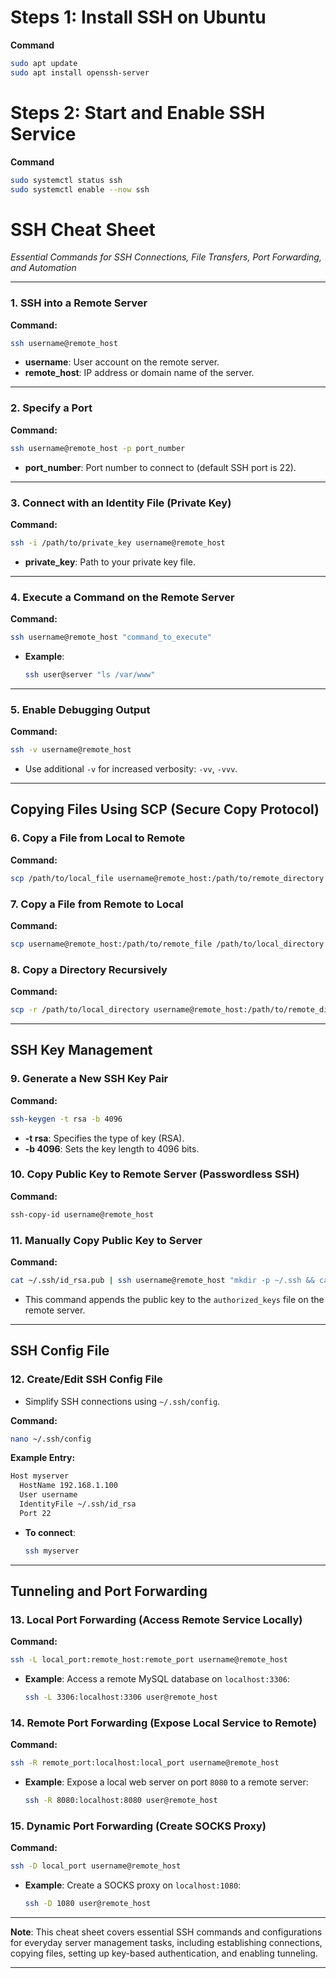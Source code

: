 # Steps 1: Install SSH on Ubuntu
**Command**
```bash
sudo apt update
sudo apt install openssh-server
```
# Steps 2: Start and Enable SSH Service
**Command**
```bash
sudo systemctl status ssh
sudo systemctl enable --now ssh
```

# SSH Cheat Sheet  
*Essential Commands for SSH Connections, File Transfers, Port Forwarding, and Automation*

---

### 1. SSH into a Remote Server
**Command:**
```bash
ssh username@remote_host
```
- **username**: User account on the remote server.
- **remote_host**: IP address or domain name of the server.

---

### 2. Specify a Port
**Command:**
```bash
ssh username@remote_host -p port_number
```
- **port_number**: Port number to connect to (default SSH port is 22).

---

### 3. Connect with an Identity File (Private Key)
**Command:**
```bash
ssh -i /path/to/private_key username@remote_host
```
- **private_key**: Path to your private key file.

---

### 4. Execute a Command on the Remote Server
**Command:**
```bash
ssh username@remote_host "command_to_execute"
```
- **Example**:
  ```bash
  ssh user@server "ls /var/www"
  ```

---

### 5. Enable Debugging Output
**Command:**
```bash
ssh -v username@remote_host
```
- Use additional `-v` for increased verbosity: `-vv`, `-vvv`.

---

## Copying Files Using SCP (Secure Copy Protocol)

### 6. Copy a File from Local to Remote
**Command:**
```bash
scp /path/to/local_file username@remote_host:/path/to/remote_directory
```

### 7. Copy a File from Remote to Local
**Command:**
```bash
scp username@remote_host:/path/to/remote_file /path/to/local_directory
```

### 8. Copy a Directory Recursively
**Command:**
```bash
scp -r /path/to/local_directory username@remote_host:/path/to/remote_directory
```

---

## SSH Key Management

### 9. Generate a New SSH Key Pair
**Command:**
```bash
ssh-keygen -t rsa -b 4096
```
- **-t rsa**: Specifies the type of key (RSA).
- **-b 4096**: Sets the key length to 4096 bits.

### 10. Copy Public Key to Remote Server (Passwordless SSH)
**Command:**
```bash
ssh-copy-id username@remote_host
```

### 11. Manually Copy Public Key to Server
**Command:**
```bash
cat ~/.ssh/id_rsa.pub | ssh username@remote_host "mkdir -p ~/.ssh && cat >> ~/.ssh/authorized_keys"
```
- This command appends the public key to the `authorized_keys` file on the remote server.

---

## SSH Config File

### 12. Create/Edit SSH Config File
- Simplify SSH connections using `~/.ssh/config`.

**Command:**
```bash
nano ~/.ssh/config
```

**Example Entry:**
```bash
Host myserver
  HostName 192.168.1.100
  User username
  IdentityFile ~/.ssh/id_rsa
  Port 22
```

- **To connect**:
  ```bash
  ssh myserver
  ```

---

## Tunneling and Port Forwarding

### 13. Local Port Forwarding (Access Remote Service Locally)
**Command:**
```bash
ssh -L local_port:remote_host:remote_port username@remote_host
```
- **Example**: Access a remote MySQL database on `localhost:3306`:
  ```bash
  ssh -L 3306:localhost:3306 user@remote_host
  ```

### 14. Remote Port Forwarding (Expose Local Service to Remote)
**Command:**
```bash
ssh -R remote_port:localhost:local_port username@remote_host
```
- **Example**: Expose a local web server on port `8080` to a remote server:
  ```bash
  ssh -R 8080:localhost:8080 user@remote_host
  ```

### 15. Dynamic Port Forwarding (Create SOCKS Proxy)
**Command:**
```bash
ssh -D local_port username@remote_host
```
- **Example**: Create a SOCKS proxy on `localhost:1080`:
  ```bash
  ssh -D 1080 user@remote_host
  ```

---

**Note**: This cheat sheet covers essential SSH commands and configurations for everyday server management tasks, including establishing connections, copying files, setting up key-based authentication, and enabling tunneling.

---
